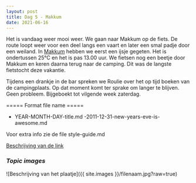 ```yaml
---
layout: post
title: Dag 5 - Makkum
date: 2021-06-16
---
```

Het is vandaag weer mooi weer. We gaan naar Makkum op de fiets. De route loopt weer voor een deel langs een vaart en later een smal padje door een weiland. In [Makkum](https://nl.m.wikipedia.org/wiki/Makkum_(dorp)) hebben we eerst een ijsje gegeten. Het is ondertussen 25°C en het is pas 13.00 uur. We fietsen nog een beetje door Makkum en keren daarna terug naar de camping. Dit was de langste fietstocht deze vakantie.  

Tijdens een drankje in de bar spreken we Roulie over het op tijd boeken van de campingplaats. Op dat moment komt ter sprake om langer te blijven. Geen probleem. Bijgeboekt tot vilgende week zaterdag.

===== Format file name =====
- YEAR-MONTH-DAY-title.md
-2011-12-31-new-years-eve-is-awesome.md

Voor extra info zie de file style-guide.md  

[Beschrijving van de link](http://example.com)  


### *Topic images*  

![Beschrijving van het plaatje]({{ site.images }}/filenaam.jpg?raw=true)

